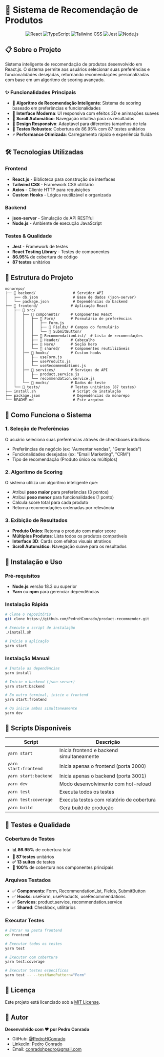 # 🚀 Sistema de Recomendação de Produtos

<div align="center">
  
![React](https://img.shields.io/badge/React-18.0+-61DAFB?style=for-the-badge&logo=react&logoColor=white)
![TypeScript](https://img.shields.io/badge/JavaScript-ES6+-F7DF1E?style=for-the-badge&logo=javascript&logoColor=black)
![Tailwind CSS](https://img.shields.io/badge/Tailwind%20CSS-3.0+-38B2AC?style=for-the-badge&logo=tailwind-css&logoColor=white)
![Jest](https://img.shields.io/badge/Jest-86.95%25-C21325?style=for-the-badge&logo=jest&logoColor=white)
![Node.js](https://img.shields.io/badge/Node.js-18.3+-339933?style=for-the-badge&logo=nodedotjs&logoColor=white)

</div>

## 📋 Sobre o Projeto

Sistema inteligente de recomendação de produtos desenvolvido em React.js. O sistema permite aos usuários selecionar suas preferências e funcionalidades desejadas, retornando recomendações personalizadas com base em um algoritmo de scoring avançado.

### ✨ Funcionalidades Principais

- 🎯 **Algoritmo de Recomendação Inteligente**: Sistema de scoring baseado em preferências e funcionalidades
- 🎨 **Interface Moderna**: UI responsiva com efeitos 3D e animações suaves
- 🔄 **Scroll Automático**: Navegação intuitiva para os resultados
- 📱 **Design Responsivo**: Adaptável para diferentes tamanhos de tela
- 🧪 **Testes Robustos**: Cobertura de 86.95% com 87 testes unitários
- ⚡ **Performance Otimizada**: Carregamento rápido e experiência fluida

## 🛠️ Tecnologias Utilizadas

### Frontend
- **React.js** - Biblioteca para construção de interfaces
- **Tailwind CSS** - Framework CSS utilitário
- **Axios** - Cliente HTTP para requisições
- **Custom Hooks** - Lógica reutilizável e organizada

### Backend
- **json-server** - Simulação de API RESTful
- **Node.js** - Ambiente de execução JavaScript

### Testes & Qualidade
- **Jest** - Framework de testes
- **React Testing Library** - Testes de componentes
- **86.95%** de cobertura de código
- **87 testes** unitários

## 📁 Estrutura do Projeto

```
monorepo/
├── 📁 backend/                 # Servidor API
│   ├── db.json                # Base de dados (json-server)
│   └── package.json           # Dependências do backend
├── 📁 frontend/               # Aplicação React
│   ├── 📁 src/
│   │   ├── 📁 components/     # Componentes React
│   │   │   ├── 📁 Form/       # Formulário de preferências
│   │   │   │   ├── Form.js
│   │   │   │   ├── 📁 Fields/ # Campos do formulário
│   │   │   │   └── 📁 SubmitButton/
│   │   │   ├── 📁 RecommendationList/  # Lista de recomendações
│   │   │   ├── 📁 Header/     # Cabeçalho
│   │   │   ├── 📁 Hero/       # Seção hero
│   │   │   └── 📁 shared/     # Componentes reutilizáveis
│   │   ├── 📁 hooks/          # Custom hooks
│   │   │   ├── useForm.js
│   │   │   ├── useProducts.js
│   │   │   └── useRecommendations.js
│   │   ├── 📁 services/       # Serviços de API
│   │   │   ├── product.service.js
│   │   │   └── recommendation.service.js
│   │   └── 📁 mocks/          # Dados de teste
│   └── 📁 tests/              # Testes unitários (87 testes)
├── install.sh                 # Script de instalação
├── package.json               # Dependências do monorepo
└── README.md                  # Este arquivo
```

## 🎯 Como Funciona o Sistema

### 1. **Seleção de Preferências**
O usuário seleciona suas preferências através de checkboxes intuitivos:
- Preferências de negócio (ex: "Aumentar vendas", "Gerar leads")
- Funcionalidades desejadas (ex: "Email Marketing", "CRM")
- Tipo de recomendação (Produto único ou múltiplos)

### 2. **Algoritmo de Scoring**
O sistema utiliza um algoritmo inteligente que:
- Atribui **peso maior** para preferências (3 pontos)
- Atribui **peso menor** para funcionalidades (1 ponto)
- Calcula score total para cada produto
- Retorna recomendações ordenadas por relevância

### 3. **Exibição de Resultados**
- **Produto Único**: Retorna o produto com maior score
- **Múltiplos Produtos**: Lista todos os produtos compatíveis
- **Interface 3D**: Cards com efeitos visuais atrativos
- **Scroll Automático**: Navegação suave para os resultados

## 🚀 Instalação e Uso

### Pré-requisitos

- **Node.js** versão 18.3 ou superior
- **Yarn** ou **npm** para gerenciar dependências

### Instalação Rápida

```bash
# Clone o repositório
git clone https://github.com/PedroHConrado/product-recommender.git

# Execute o script de instalação
./install.sh

# Inicie a aplicação
yarn start
```

### Instalação Manual

```bash
# Instale as dependências
yarn install

# Inicie o backend (json-server)
yarn start:backend

# Em outro terminal, inicie o frontend
yarn start:frontend

# Ou inicie ambos simultaneamente
yarn dev
```

## 📜 Scripts Disponíveis

| Script | Descrição |
|--------|-----------|
| `yarn start` | Inicia frontend e backend simultaneamente |
| `yarn start:frontend` | Inicia apenas o frontend (porta 3000) |
| `yarn start:backend` | Inicia apenas o backend (porta 3001) |
| `yarn dev` | Modo desenvolvimento com hot-reload |
| `yarn test` | Executa todos os testes |
| `yarn test:coverage` | Executa testes com relatório de cobertura |
| `yarn build` | Gera build de produção |

## 🧪 Testes e Qualidade

### Cobertura de Testes
- **📊 86.95%** de cobertura total
- **🧪 87 testes** unitários
- **✅ 13 suítes** de testes
- **🎯 100%** de cobertura nos componentes principais

### Arquivos Testados
- ✅ **Components**: Form, RecommendationList, Fields, SubmitButton
- ✅ **Hooks**: useForm, useProducts, useRecommendations
- ✅ **Services**: product.service, recommendation.service
- ✅ **Shared**: Checkbox, utilitários

### Executar Testes
```bash
# Entrar na pasta frontend
cd frontend

# Executar todos os testes
yarn test

# Executar com cobertura
yarn test:coverage

# Executar testes específicos
yarn test -- --testNamePattern="Form"
```

## 📝 Licença

Este projeto está licenciado sob a [MIT License](LICENSE).

## 👤 Autor

**Desenvolvido com ❤️ por Pedro Conrado**

- GitHub: [@PedroHConrado](https://github.com/PedroHConrado)
- LinkedIn: [Pedro Conrado](https://linkedin.com/in/pedrohconrado)
- Email: conradohpedro@gmail.com

